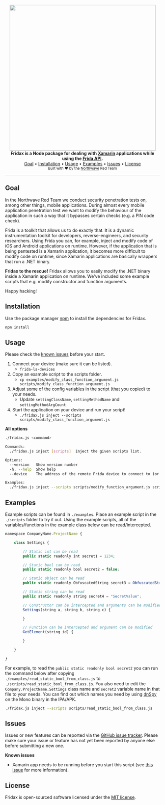 <p align="center">
    <img src="https://raw.githubusercontent.com/NorthwaveNL/fridax/master/.github/logo_visual.svg?sanitize=true" width="475" />
    <br/>
    <b>Fridax is a Node package for dealing with <a href="https://dotnet.microsoft.com/apps/xamarin">Xamarin</a> applications while using the <a href="https://frida.re/docs/javascript-api/">Frida API</a>.</b>
    <br/>
    <a href="#goal">Goal</a>
    •
    <a href="#installation">Installation</a>
    •
    <a href="#usage">Usage</a>
    •
    <a href="#examples">Examples</a>
    •
    <a href="#issues">Issues</a>
    •
    <a href="#license">License</a>
    <br/>
    <sub>Built with ❤ by the <a href="https://twitter.com/northwave_sec">Northwave</a> Red Team</sub>
    <br/>
</p>
<hr>

## Goal

In the Northwave Red Team we conduct security penetration tests on, among other things, mobile applications. During almost every mobile application penetration test we want to modify the behaviour of the application in such a way that it bypasses certain checks (e.g. a PIN code check).

Frida is a toolkit that allows us to do exactly that. It is a dynamic instrumentation toolkit for developers, reverse-engineers, and security researchers. Using Frida you can, for example, inject and modify code of iOS and Android applications on runtime. However, if the application that is being pentested is a Xamarin application, it becomes more difficult to modify code on runtime, since Xamarin applications are basically wrappers that run a .NET binary.

**Fridax to the rescue!** Fridax allows you to easily modify the .NET binary inside a Xamarin application on runtime. We've included some example scripts that e.g. modify constructor and function arguments.

Happy hacking!

## Installation

Use the package manager [npm](https://www.npmjs.com/) to install the dependencies for Fridax.

```bash
npm install
```

## Usage

Please check the [known issues](#issues) before your start.

1. Connect your device (make sure it can be listed).
    - `frida-ls-devices`
2. Copy an example script to the scripts folder.
    - `cp examples/modify_class_function_argument.js scripts/modify_class_function_argument.js`
3. Adjust some of the config variables in the script (that you copied) to your needs.
    - Update `settingClassName`, `settingMethodName` and `settingMethodArgCount`
4. Start the application on your device and run your script!
    - `./fridax.js inject --scripts scripts/modify_class_function_argument.js`

**All options**

```bash
./fridax.js <command>

Commands:
  ./fridax.js inject [scripts]  Inject the given scripts list.

Options:
  --version   Show version number                                                           [boolean]
  -h, --help  Show help                                                                     [boolean]
  --device    The address of the remote Frida device to connect to (or the string "usb")    [default: "usb"]

Examples:
  ./fridax.js inject --scripts scripts/modify_function_argument.js scripts/intercept_password.js scripts/sql_injection.js
```

## Examples

Example scripts can be found in `./examples`. Place an example script in the `./scripts` folder to try it out. Using the example scripts, all of the variables/functions in the example class below can be read/intercepted.

```javascript
namespace CompanyName.ProjectName {

    class Settings {

        // Static int can be read
        public static readonly int secret1 = 1234;

        // Static bool can be read
        public static readonly bool secret2 = false;

        // Static object can be read
        public static readonly ObfuscatedString secret3 = ObfuscatedString("yGVhqI5yzbgYUnCP+ZukDw==");

        // Static string can be read
        public static readonly string secret4 = "SecretValue";

        // Constructor can be intercepted and arguments can be modified
        Settings(string a, string b, string c) {

        }

        // Function can be intercepted and argument can be modified
        GetElement(string id) {

        }

    }

}
```
For example, to read the `public static readonly bool secret2` you can run the command below after copying `./examples/read_static_bool_from_class.js` to `./scripts/read_static_bool_from_class.js`. You also need to edit the `Company.ProjectName.Settings` class name and `secret2` variable name in that file to your needs. You can find out which names you need by using [dnSpy](https://github.com/0xd4d/dnSpy) on the Mono binary in the IPA/APK.

```bash
./fridax.js inject --scripts scripts/read_static_bool_from_class.js
```
    
## Issues

Issues or new features can be reported via the [GitHub issue tracker](https://github.com/NorthwaveNL/fridax/issues). Please make sure your issue or feature has not yet been reported by anyone else before submitting a new one.

**Known issues**

* Xamarin app needs to be running before you start this script (see [this issue](https://github.com/freehuntx/frida-mono-api/issues/4) for more information).

## License

Fridax is open-sourced software licensed under the [MIT license](https://github.com/NorthwaveNL/fridax/blob/develop/LICENSE.md).
